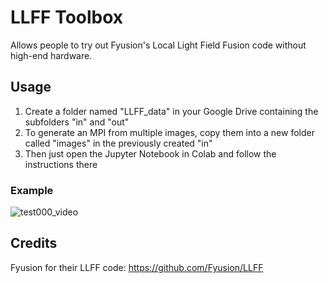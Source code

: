 # LLFF Toolbox
Allows people to try out Fyusion's Local Light Field Fusion code without high-end hardware.

## Usage
1. Create a folder named "LLFF_data" in your Google Drive containing the subfolders "in" and "out"
2. To generate an MPI from multiple images, copy them into a new folder called "images" in the previously created "in"
3. Then just open the Jupyter Notebook in Colab and follow the instructions there

### Example
![test000_video](https://user-images.githubusercontent.com/16673652/82851039-c7d92500-9efe-11ea-9b54-a59a3096d3ed.gif)

## Credits
Fyusion for their LLFF code: https://github.com/Fyusion/LLFF

